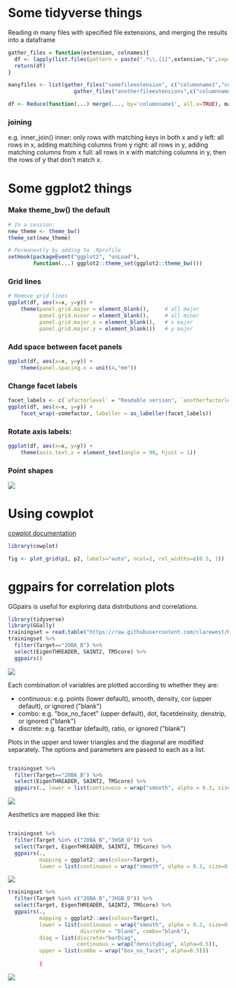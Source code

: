 # Some tidyverse things

Reading in many files with specified file extensions, and merging the results into a dataframe
```R
gather_files = function(extension, colnames){
  df <- lapply(list.files(pattern = paste(".*\\.{1}",extension,"$",sep="")), FUN=read.table, col.names=colnames, stringsAsFactors=FALSE, fill=TRUE) %>% bind_rows()
  return(df)
}

manyfiles <- list(gather_files("somefileextension", c("columnname1","columnname2")),
                     gather_files("anotherfileextensions",c("columnname1","columnname3")))

df <- Reduce(function(...) merge(..., by='columnname1', all.x=TRUE), manyfiles)
```

### joining
e.g. inner_join()
inner:  only rows with matching keys in both x and y
left:   all rows in x, adding matching columns from y
right:  all rows in y, adding matching columns from x
full:   all rows in x with matching columns in y, then the rows of y that don't match x.

# Some ggplot2 things 

### Make theme_bw() the default
```R
# In a session:
new_theme <- theme_bw()
theme_set(new_theme)

# Permanently by adding to .Rprofile
setHook(packageEvent("ggplot2", "onLoad"), 
        function(...) ggplot2::theme_set(ggplot2::theme_bw()))
```

### Grid lines
```R
# Remove grid lines
ggplot(df, aes(x=x, y=y)) +
    theme(panel.grid.major = element_blank(),     # all major
          panel.grid.minor = element_blank(),     # all minor
          panel.grid.major.x = element_blank(),   # x major
          panel.grid.major.y = element_blank())   # y major
```

### Add space between facet panels
```R
ggplot(df, aes(x=x, y=y)) +
    theme(panel.spacing.x = unit(4,"mm"))
```

### Change facet labels
```R
facet_labels <- c(`afactorlevel` = "Readable version", `anotherfactorlevel` = "Another readable version")
ggplot(df, aes(x=x, y=y)) +
    facet_wrap(~somefactor, labeller = as_labeller(facet_labels))
```

### Rotate axis labels:
```R
ggplot(df, aes(x=x, y=y)) +
    theme(axis.text.x = element_text(angle = 90, hjust = 1))
```

### Point shapes
![](http://sape.inf.usi.ch/sites/default/files/ggplot2-shape-identity.png)

# Using cowplot

[cowplot documentation](https://cran.r-project.org/web/packages/cowplot/vignettes/introduction.html) 

```R
library(cowplot)

fig <- plot_grid(p1, p2, labels="auto", ncol=2, rel_widths=c(0.5, 1))

```

# ggpairs for correlation plots

GGpairs is useful for exploring data distributions and correlations.

```R
library(tidyverse)
library(GGally)
trainingset = read.table("https://raw.githubusercontent.com/clarewest/RFQAmodel/master/data/RFQAmodel_training.txt", header=TRUE, stringsAsFactors=FALSE)
trainingset %>% 
  filter(Target=="2OBA_B") %>% 
  select(EigenTHREADER, SAINT2, TMScore) %>%
  ggpairs()

```
![](figures/ggpairs.png)

Each combination of variables are plotted according to whether they are:

- continuous: e.g. points (lower default), smooth, density, cor (upper default), or ignored ("blank")
- combo: e.g. "box_no_facet" (upper default), dot, facetdeinsity, denstrip, or ignored ("blank")
- discrete: e.g. facetbar (default), ratio, or ignored ("blank")

Plots in the upper and lower triangles and the diagonal are modified separately. The options and parameters are passed to each as a list.

```R

trainingset %>% 
  filter(Target=="2OBA_B") %>% 
  select(EigenTHREADER, SAINT2, TMScore) %>%
  ggpairs(., lower = list(continuous = wrap("smooth", alpha = 0.3, size=0.1)))

```

![](figures/ggpairs_smooth.png)

Aesthetics are mapped like this:


```R

trainingset %>% 
  filter(Target %in% c("2OBA_B","3HSB_D")) %>% 
  select(Target, EigenTHREADER, SAINT2, TMScore) %>%
  ggpairs(., 
          mapping = ggplot2::aes(colour=Target), 
          lower = list(continuous = wrap("smooth", alpha = 0.3, size=0.1)))

```

![](figures/ggpairs_colour.png)

```R
trainingset %>% 
  filter(Target %in% c("2OBA_B","3HSB_D")) %>% 
  select(Target, EigenTHREADER, SAINT2, TMScore) %>%
  ggpairs(., 
          mapping = ggplot2::aes(colour=Target), 
          lower = list(continuous = wrap("smooth", alpha = 0.3, size=0.1), 
                       discrete = "blank", combo="blank"), 
          diag = list(discrete="barDiag", 
                      continuous = wrap("densityDiag", alpha=0.5)), 
          upper = list(combo = wrap("box_no_facet", alpha=0.5)))
                       
          )
```

![](figures/ggpairs_modified.png)
